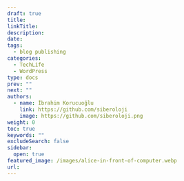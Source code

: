 ```yaml
---
draft: true
title: 
linkTitle: 
description: 
date: 
tags:
  - blog publishing
categories: 
  - TechLife
  - WordPress
type: docs
prev: ""
next: ""
authors:
  - name: İbrahim Korucuoğlu
    link: https://github.com/siberoloji
    image: https://github.com/siberoloji.png
weight: 0
toc: true
keywords: ""
excludeSearch: false
sidebar:
  open: true
featured_image: /images/alice-in-front-of-computer.webp
url: 
---
```

